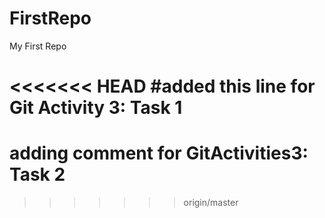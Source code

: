 # FirstRepo
My First Repo

<<<<<<< HEAD
#added this line for Git Activity 3: Task 1
=======
# adding comment for GitActivities3: Task 2
>>>>>>> origin/master
